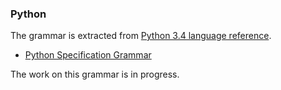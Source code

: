 
<div markdown="1">

### Python

The grammar is extracted from [Python 3.4 language reference](https://docs.python.org/3.4/reference/index.html).

- [Python Specification Grammar](https://github.com/iguana-parser/grammars/blob/master/src/python/specification/Python.rsc)

The work on this grammar is in progress.

</div>